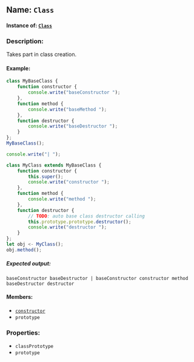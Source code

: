 ## Name: `Class`

#### Instance of: [`Class`](Class.md)

### Description:

Takes part in class creation.

#### Example:

```js
class MyBaseClass {
    function constructor {
        console.write("baseConstructor ");
    },
    function method {
        console.write("baseMethod ");
    },
    function destructor {
        console.write("baseDestructor ");
    }
};
MyBaseClass();

console.write("| ");

class MyClass extends MyBaseClass {
    function constructor {
        this.super();
        console.write("constructor ");
    },
    function method {
        console.write("method ");
    },
    function destructor {
        // TODO: auto base class destructor calling
        this.prototype.prototype.destructor();
        console.write("destructor ");
    }
};
let obj <- MyClass();
obj.method();

```

##### Expected output:

```
baseConstructor baseDestructor | baseConstructor constructor method baseDestructor destructor 
```

#### Members:

- [`constructor`](Class.classPrototype.constructor.md)
- `prototype`


### Properties:

- `classPrototype`
- `prototype`


